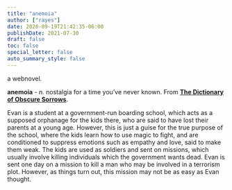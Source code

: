 ```yaml
---
title: "anemoia"
author: ["rayes"]
date: 2020-09-19T21:42:35-06:00
publishDate: 2021-07-30
draft: false
toc: false
special_letter: false
auto_summary_style: false
---
```


a webnovel.

**anemoia** - _n._ nostalgia for a time you’ve never known. From **[The Dictionary of Obscure Sorrows](https://www.dictionaryofobscuresorrows.com/post/105778238455/anemoia-n-nostalgia-for-a-time-youve-never)**.

Evan is a student at a government-run boarding school, which acts as a supposed orphanage for the kids there, who are said to have lost their parents at a young age. However, this is just a guise for the true purpose of the school, where the kids learn how to use magic to fight, and are conditioned to suppress emotions such as empathy and love, said to make them weak. The kids are used as soldiers and sent on missions, which usually involve killing individuals which the government wants dead. Evan is sent one day on a mission to kill a man who may be involved in a terrorism plot. However, as things turn out, this mission may not be as easy as Evan thought.